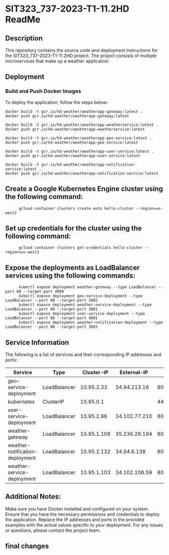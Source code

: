 # SIT323_737-2023-T1-11.2HD ReadMe

## Description
This repository contains the source code and deployment instructions for the SIT323_737-2023-T1-11.2HD project. The project consists of multiple microservices that make up a weather application.

## Deployment

### Build and Push Docker Images

To deploy the application, follow the steps below:

```shell
docker build -t gcr.io/hd-weather/weatherapp-gateway:latest .
docker push gcr.io/hd-weather/weatherapp-gateway:latest

docker build -t gcr.io/hd-weather/weatherapp-weatherservice:latest .
docker push gcr.io/hd-weather/weatherapp-weatherservice:latest

docker build -t gcr.io/hd-weather/weatherapp-geo-service:latest .
docker push gcr.io/hd-weather/weatherapp-geo-service:latest

docker build -t gcr.io/hd-weather/weatherapp-user-service:latest .
docker push gcr.io/hd-weather/weatherapp-user-service:latest

docker build -t gcr.io/hd-weather/weatherapp-notification-service:latest .
docker push gcr.io/hd-weather/weatherapp-notification-service:latest
```

     
##  Create a Google Kubernetes Engine cluster using the following command:
```shell
      gcloud container clusters create-auto hello-cluster --region=us-west2
```
##  Set up credentials for the cluster using the following command:
```shell
      gcloud container clusters get-credentials hello-cluster --region=us-west2
```
##  Expose the deployments as LoadBalancer services using the following commands:
```shell
      kubectl expose deployment weather-gateway --type LoadBalancer --port 80 --target-port 4000
      kubectl expose deployment geo-service-deployment --type LoadBalancer --port 80 --target-port 3002
      kubectl expose deployment weather-service-deployment --type LoadBalancer --port 80 --target-port 3001
      kubectl expose deployment user-service-deployment --type LoadBalancer --port 80 --target-port 4001
      kubectl expose deployment weather-notification-deployment --type LoadBalancer --port 80 --target-port 3003
 ```
##  Service Information
The following is a list of services and their corresponding IP addresses and ports:

 | Service                         | Type         | Cluster-IP    | External-IP    | Port(s)          | Age     |
| ------------------------------- | ------------ | ------------- | -------------- | ---------------- | ------- |
| geo-service-deployment          | LoadBalancer | 10.95.2.33    | 34.94.213.16   | 80:31703/TCP     | 2m11s   |
| kubernetes                      | ClusterIP    | 10.95.0.1     | <none>         | 443/TCP          | 14m     |
| user-service-deployment         | LoadBalancer | 10.95.2.96    | 34.102.77.210  | 80:30722/TCP     | 3m      |
| weather-gateway                 | LoadBalancer | 10.95.1.108   | 35.236.29.194  | 80:32283/TCP     | 49s     |
| weather-notification-deployment | LoadBalancer | 10.95.2.132   | 34.94.6.138    | 80:30185/TCP     | 5m4s    |
| weather-service-deployment      | LoadBalancer | 10.95.1.103   | 34.102.106.59  | 80:30245/TCP     | 3m48s   |

##  Additional Notes:
Make sure you have Docker installed and configured on your system.
Ensure that you have the necessary permissions and credentials to deploy the application.
Replace the IP addresses and ports in the provided examples with the actual values specific to your deployment.
For any issues or questions, please contact the project team.

## final changes


